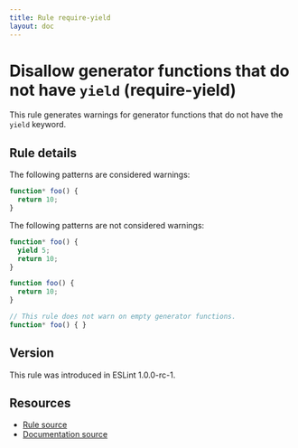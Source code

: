 ```yaml
---
title: Rule require-yield
layout: doc
---
```

<!-- Note: No pull requests accepted for this file. See README.md in the root directory for details. -->
# Disallow generator functions that do not have `yield` (require-yield)

This rule generates warnings for generator functions that do not have the `yield` keyword.

## Rule details

The following patterns are considered warnings:

```js
function* foo() {
  return 10;
}
```

The following patterns are not considered warnings:

```js
function* foo() {
  yield 5;
  return 10;
}
```

```js
function foo() {
  return 10;
}
```

```js
// This rule does not warn on empty generator functions.
function* foo() { }
```

## Version

This rule was introduced in ESLint 1.0.0-rc-1.

## Resources

* [Rule source](https://github.com/eslint/eslint/tree/master/lib/rules/require-yield.js)
* [Documentation source](https://github.com/eslint/eslint/tree/master/docs/rules/require-yield.md)
